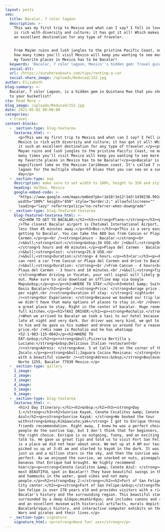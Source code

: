 ```yaml
---
layout: posts
seo:
  title: Bacalar, 7 color lagoon
  description: >-
    This was my first trip to Mexico and what can I say? I fell in love! Mexico
    is rich with diversity and culture; it has got it all! Which makes it such
    an excellent destination for any type of traveler.


    From Mayan ruins and lush jungles to the pristine Pacific Coast, no matter
    how many times you'll visit Mexico will keep you wanting to see more. One of
    my favorite places in Mexico has to be Bacalar!
  keywords: 'Bacalar, 7 color lagoon, Mexico''s hidden gem: Travel guide. '
  social-alt:
  url: /https://ourwhereabouts.com/tips/renting-a-car
  social-share_image: /uploads/Reduced/152.jpg
author: Elizabeth
blog-summary: >-
  Bacalar, 7 color Lagoon, is a hidden gem in Quintana Roo that you should add
  to your bucketlist!
cta: Read More →
blog_image: /uploads/Reduced/152.jpg
date: 2021-05-02 00:00:00
categories:
  - travel
content-blocks:
  - _section-type: blog-textarea
    textarea_html: >-
      <p>This was my first trip to Mexico and what can I say? I fell in love!
      Mexico is rich with diversity and culture; it has got it all! Which makes
      it such an excellent destination for any type of traveler.</p><p>From
      Mayan ruins and lush jungles to the pristine Pacific Coast, no matter how
      many times you'll visit Mexico will keep you wanting to see more. One of
      my favorite places in Mexico has to be Bacalar!</p><p>Bacalar is a
      magnificent lake on the Mexican Caribbean coast. It's called 7 color
      lagoon for the multiple shades of blues that you can see on a sunny
      day</p>
  - _section-type: map
    description: make sure to set width to 100%, height to 350 and style to border 2
    heading: Holbox, Mexico
    google-embed-code: >-
      "https://www.google.com/maps/embed?pb=!1m18!1m12!1m3!1d30238.99144843487!2d-88.41682003681221!3d18.66965238861537!2m3!1f0!2f0!3f0!3m2!1i1024!2i768!4f13.1!3m3!1m2!1s0x8f5bb13e302c19f9%3A0x11cedc7f2bd0e608!2sBacalar%2C%20Quintana%20Roo%2C%20Mexico!5e0!3m2!1sen!2sil!4v1661512345936!5m2!1sen!2sil"
      width="100%" height="450" style="border:2;" allowfullscreen=""
      loading="lazy" referrerpolicy="no-referrer-when-downgrade"
  - _section-type: blog-featured-textarea
    blog-featured-textarea_html: >-
      <h2>HOW TO GET TO BACALAR:</h2><h3><strong>Plane:</strong></h3><p><br
      />The closest Bacalar airport is Chetumal International Airport, located
      less than 45 minutes away.</p><h3>Bus:</h3><p>This is a very easy way of
      getting to Bacalar. You can take the ADO bus from Cancun or Playa del
      Carmen.</p><p><br /><strong>Canucn - Bacalar:</strong><br
      />&bull;<strong>Cost:</strong>&nbsp;34 USD.<br />&bull;<strong>Duration:
      </strong>5 hours and 40 minutes.</p><p>Playa del Carmen - Bacalar:<br
      />&bull;<strong>Cost: </strong>25.8 USD.<br
      />&bull;<strong>Duration:</strong> 4 hours.</p><h3>Car:</h3><p><br />You
      can rent a car from Cancun or Playa del Carmen and drive to Bacalar.<br
      />&bull;<strong>Duration: </strong><br />From Cancun - 4 hours<br />From
      Playa del Carmen - 3 hours and 10 minutes.<br />&bull;<strong>Tip:
      </strong>When driving in Yucatan, your cell signal will likely go in and
      out. Make sure to also download an offline map via Google
      Maps&nbsp;</p><p>​​​​​​</p><h2>WHERE TO STAY:</h2><h3>Hotel &amp; Suites
      Oasis Bacalar</h3><p><br /><strong>Price: </strong>Avrage price is 70 USD
      per night.<br /><strong>Duration of stay: </strong>2 nights<br
      /><strong>Our Experience: </strong>Because we booked our trip last minute
      we didn't have that many options of places to stay in.<br />Overall, it's
      a great place to stay. Right in the center of bacalar. Huge rooms &amp;
      full kitchen.</p><h2>TAXI DRIVER:</h2><p><strong>Rochalio.</strong><br
      />When we arrived to Bacalar we took a taxi to our hotel because it was
      late at night and very dark. Our driver was very kind, we got to talking
      to him and he gave us his number and drove us around for a reasonable
      price.<br />His name is Rochalio and he has whatsapp
      +52-1-983-115-0042</p><h2>WHERE TO
      EAT:&nbsp;</h2><p><strong>&bull;Pizzeria Bertilla y
      Luciano:</strong>&nbsp;​​​​Delicious Italian restaurant<br
      /><strong>Adress: </strong>Ave. 5 at Calle 20 on the corner of the
      Zocalo.</p><p><strong>&bull;Jaguara Cocina Mexicana: </strong>Great food
      with a beautiful view<br /><strong>Adress:&nbsp;</strong>Boulevard Costera
      Norte 1255, Bacalar 77930 Mexico.​​​​</p>
  - _section-type: gallery
    1_image:
    2_image:
    3_image:
    4_image:
    5_image:
    6_image:
  - _section-type: blog-textarea
    textarea_html: >-
      <h1>2 Day Itinerary:</h1><h2>&nbsp;</h2><h3><strong>Day
      1:</strong></h3><h2>Sunrise Kayak, Cenote Cocalitos &amp; Cenote
      Azul</h2><p><strong>Sunrise Kayak: </strong>We booked the tour
      with<strong>&nbsp;Kik&aacute;yak</strong> I got to Enrique through a
      friends recommondation. Right away, I knew he was a perfect choice. Most
      people do the sunrise Sap, but I don't think that for beginners, SAP is
      the right choice. Enrique is so outgoing, funny, and an exciting person to
      talk to. He gave us great tips and told us to visit Fort San Felipe, which
      is a place we did not hear about once. We met up at 4 AM our taxi driver
      picked us up at 3:45 am and started to kayak in the dark. It was beautiful
      just us and a million stars in the sky, and then the sunrise was just
      perfect. As we enjoyed the sunrise, we snacked on nuts, pineapples, and
      bananas that Enrique had brought. We highly recommend
      him!</p><p><strong>Cenote Cocalitos &amp; Cenote Azul: </strong><br />The
      most BEAUTIFUL spot in Bacalar!! They have beautiful swings in the water
      and hammocks in the water, good vibes and not many
      people.</p><h2><strong>Day 2:</strong></h2><h2>Fort of San Felipe &amp;
      City center.</h2><p><strong>Fort of San Felipe:&nbsp;</strong>The Fort of
      San Felipe is over 270 years old and provides visitors with a rich view of
      Bacalar's history and the surrounding region. This beautiful stone Fort is
      surrounded by a deep &ldquo;moat&rdquo; and includes canons and ramparts
      and an excellent museum with historical artifacts, murals depicting
      Bacalar&rsquo;s history, and interactive computer exhibits on the Caste
      Wars and pirates and their lives.</p>
  - _section-type: signature
    signature_html: <p><strong>Have fun! xxx</strong></p>
---
```

